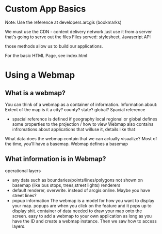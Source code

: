# Custom App Basics
Note: Use the reference at developers.arcgis (bookmarks)

We must use the CDN - content delivery network 
just use it from a server that's going to serve out the files
Files served: stylesheet, Javascript API

those methods allow us to build our applications.

For the basic HTML Page, see index.html

# Using a Webmap

## What is a webmap?

You can think of a webmap as a container of information.
Information about: Extent of the map
is it a city? county? state? global?
Spacial reference
- spacial reference is defined if geography local regional or global
defines some properties to the projection / how to view
Webmap also contains infromations about applications that willuse it, 
details like that

What data does the webmap contain that we can actually visualize?
Most of the time, you'll have a basemap.
Webmap defines a basemap
## What information is in Webmap?
operational layers
- any data such as boundaries/points/lines/polygons not shown on basemap (like bus stops, trees,street lights)
renderers
- default renderer, overwrite. instead of arcgis online. Maybe you have street lines?
- popup information
The webmap is a model for how you want to display your map.
popups are when you click on the feature and it pops up to display shit.
container of data needed to draw your map onto the screen.
easy to add a webmap to your own application as long as you have the ID
and create a webmap instance.
Then we saw how to access layers.
